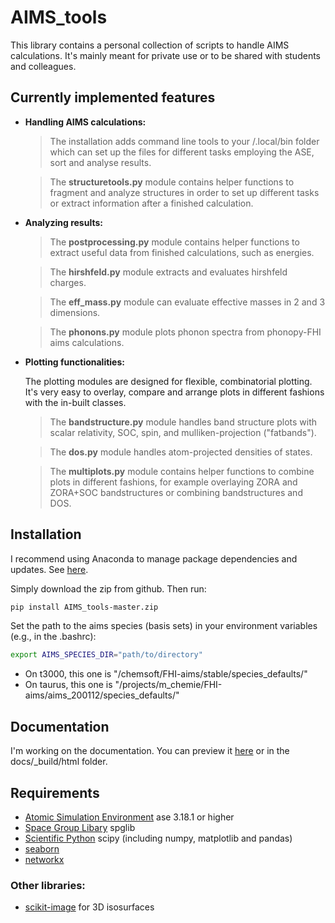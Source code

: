 # AIMS_tools

This library contains a personal collection of scripts to handle AIMS calculations. It's mainly meant for private use or to be shared with students and colleagues.

## Currently implemented features

- **Handling AIMS calculations:**
    > The installation adds command line tools to your /.local/bin folder which can set up the files for different tasks employing the ASE, sort and analyse results.

    > The **structuretools.py** module contains helper functions to fragment and analyze structures in order to set up different tasks or extract information after a finished calculation.

- **Analyzing results:**
    > The **postprocessing.py** module contains helper functions to extract useful data from finished calculations, such as energies.

    > The **hirshfeld.py** module extracts and evaluates hirshfeld charges.

    > The **eff_mass.py** module can evaluate effective masses in 2 and 3 dimensions.

    > The **phonons.py** module plots phonon spectra from phonopy-FHI aims calculations.

- **Plotting functionalities:**
  
    The plotting modules are designed for flexible, combinatorial plotting. It's very easy to overlay, compare and arrange plots in different fashions with the in-built classes.

    > The **bandstructure.py** module handles band structure plots with scalar relativity, SOC, spin, and mulliken-projection ("fatbands").

    > The **dos.py** module handles atom-projected densities of states.

    > The **multiplots.py** module contains helper functions to combine plots in different fashions, for example overlaying ZORA and ZORA+SOC bandstructures or combining bandstructures and DOS.

## Installation

I recommend using Anaconda to manage package dependencies and updates. See [here](https://docs.conda.io/projects/conda/en/latest/user-guide/getting-started.html).

Simply download the zip from github. Then run:

```bash
pip install AIMS_tools-master.zip
```

Set the path to the aims species (basis sets) in your environment variables (e.g., in the .bashrc):

```bash
export AIMS_SPECIES_DIR="path/to/directory"
```

- On t3000, this one is "/chemsoft/FHI-aims/stable/species_defaults/"
- On taurus, this one is "/projects/m_chemie/FHI-aims/aims_200112/species_defaults/"


## Documentation
I'm working on the documentation. You can preview it [here](http://htmlpreview.github.io/?https://github.com/romankempt/AIMS_tools/blob/master/docs/_build/html/index.html) or in the docs/_build/html folder.


## Requirements

- [Atomic Simulation Environment](https://wiki.fysik.dtu.dk/ase/) ase 3.18.1 or higher
- [Space Group Libary](https://atztogo.github.io/spglib/python-spglib.html) spglib
- [Scientific Python](https://www.scipy.org/) scipy (including numpy, matplotlib and pandas)
- [seaborn](https://seaborn.pydata.org/)
- [networkx](https://networkx.github.io/documentation/stable/install.html)

### Other libraries:
- [scikit-image](https://scikit-image.org/) for 3D isosurfaces
